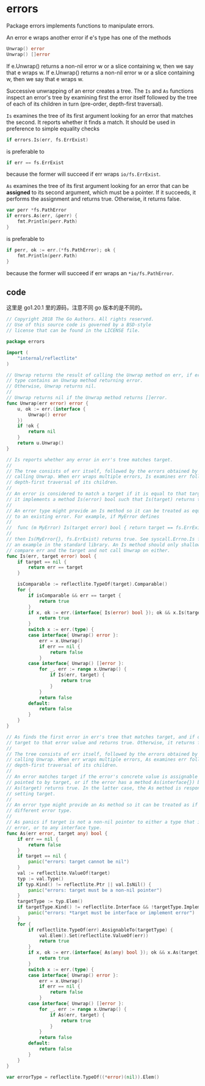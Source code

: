 # errors

Package errors implements functions to manipulate errors.

An error e wraps another error if e's type has one of the methods

```go
Unwrap() error
Unwrap() []error
```

If e.Unwrap() returns a non-nil error w or a slice containing w, then we say that e wraps w. If e.Unwrap() returns a non-nil error w or a slice containing w, then we say that e wraps w.

Successive unwrapping of an error creates a tree. The `Is` and `As` functions inspect an error's tree by examining first the error itself followed by the tree of each of its children in turn (pre-order, depth-first traversal).

`Is` examines the tree of its first argument looking for an error that matches the second. It reports whether it finds a match. It should be used in preference to simple equality checks

```go
if errors.Is(err, fs.ErrExist)
```

is preferable to

```go
if err == fs.ErrExist
```

because the former will succeed if err wraps `io/fs.ErrExist`.

`As` examines the tree of its first argument looking for an error that can be **assigned** to its second argument, which must be a pointer. If it succeeds, it performs the assignment and returns true. Otherwise, it returns false.

```go
var perr *fs.PathError
if errors.As(err, &perr) {
	fmt.Println(perr.Path)
}
```

is preferable to

```go
if perr, ok := err.(*fs.PathError); ok {
	fmt.Println(perr.Path)
}
```

because the former will succeed if err wraps an `*io/fs.PathError`.

## code

这里是 go1.20.1 里的源码，注意不同 go 版本的是不同的。

```go
// Copyright 2018 The Go Authors. All rights reserved.
// Use of this source code is governed by a BSD-style
// license that can be found in the LICENSE file.

package errors

import (
	"internal/reflectlite"
)

// Unwrap returns the result of calling the Unwrap method on err, if err's
// type contains an Unwrap method returning error.
// Otherwise, Unwrap returns nil.
//
// Unwrap returns nil if the Unwrap method returns []error.
func Unwrap(err error) error {
	u, ok := err.(interface {
		Unwrap() error
	})
	if !ok {
		return nil
	}
	return u.Unwrap()
}

// Is reports whether any error in err's tree matches target.
//
// The tree consists of err itself, followed by the errors obtained by repeatedly
// calling Unwrap. When err wraps multiple errors, Is examines err followed by a
// depth-first traversal of its children.
//
// An error is considered to match a target if it is equal to that target or if
// it implements a method Is(error) bool such that Is(target) returns true.
//
// An error type might provide an Is method so it can be treated as equivalent
// to an existing error. For example, if MyError defines
//
//	func (m MyError) Is(target error) bool { return target == fs.ErrExist }
//
// then Is(MyError{}, fs.ErrExist) returns true. See syscall.Errno.Is for
// an example in the standard library. An Is method should only shallowly
// compare err and the target and not call Unwrap on either.
func Is(err, target error) bool {
	if target == nil {
		return err == target
	}

	isComparable := reflectlite.TypeOf(target).Comparable()
	for {
		if isComparable && err == target {
			return true
		}
		if x, ok := err.(interface{ Is(error) bool }); ok && x.Is(target) {
			return true
		}
		switch x := err.(type) {
		case interface{ Unwrap() error }:
			err = x.Unwrap()
			if err == nil {
				return false
			}
		case interface{ Unwrap() []error }:
			for _, err := range x.Unwrap() {
				if Is(err, target) {
					return true
				}
			}
			return false
		default:
			return false
		}
	}
}

// As finds the first error in err's tree that matches target, and if one is found, sets
// target to that error value and returns true. Otherwise, it returns false.
//
// The tree consists of err itself, followed by the errors obtained by repeatedly
// calling Unwrap. When err wraps multiple errors, As examines err followed by a
// depth-first traversal of its children.
//
// An error matches target if the error's concrete value is assignable to the value
// pointed to by target, or if the error has a method As(interface{}) bool such that
// As(target) returns true. In the latter case, the As method is responsible for
// setting target.
//
// An error type might provide an As method so it can be treated as if it were a
// different error type.
//
// As panics if target is not a non-nil pointer to either a type that implements
// error, or to any interface type.
func As(err error, target any) bool {
	if err == nil {
		return false
	}
	if target == nil {
		panic("errors: target cannot be nil")
	}
	val := reflectlite.ValueOf(target)
	typ := val.Type()
	if typ.Kind() != reflectlite.Ptr || val.IsNil() {
		panic("errors: target must be a non-nil pointer")
	}
	targetType := typ.Elem()
	if targetType.Kind() != reflectlite.Interface && !targetType.Implements(errorType) {
		panic("errors: *target must be interface or implement error")
	}
	for {
		if reflectlite.TypeOf(err).AssignableTo(targetType) {
			val.Elem().Set(reflectlite.ValueOf(err))
			return true
		}
		if x, ok := err.(interface{ As(any) bool }); ok && x.As(target) {
			return true
		}
		switch x := err.(type) {
		case interface{ Unwrap() error }:
			err = x.Unwrap()
			if err == nil {
				return false
			}
		case interface{ Unwrap() []error }:
			for _, err := range x.Unwrap() {
				if As(err, target) {
					return true
				}
			}
			return false
		default:
			return false
		}
	}
}

var errorType = reflectlite.TypeOf((*error)(nil)).Elem()

```
